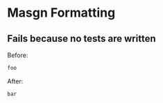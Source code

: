 <!-- gen:mayoverwrite -->
# Masgn Formatting

## Fails because no tests are written

Before:
```ruby
foo
```

After:
```ruby
bar
```
